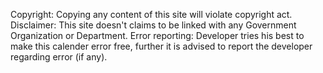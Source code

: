 Copyright: Copying any content of this site will violate copyright act.
Disclaimer: This site doesn't claims to be linked with any Government Organization or Department.
Error reporting: Developer tries his best to make this calender error free, further it is advised to report the developer regarding error (if any).
